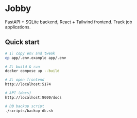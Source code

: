 # Jobby

FastAPI + SQLite backend, React + Tailwind frontend. Track job applications.

## Quick start

```bash
# 1) copy env and tweak
cp app/.env.example app/.env

# 2) build & run
docker compose up --build

# 3) open frontend
http://localhost:5174

# API (docs)
http://localhost:8000/docs

# DB backup script
./scripts/backup-db.sh

